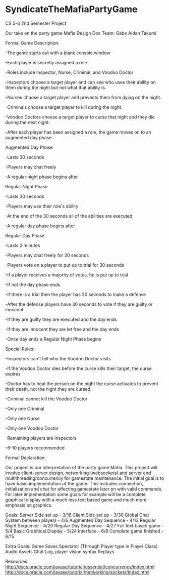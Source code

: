 SyndicateTheMafiaPartyGame
==========================

CS 5-6 2nd Semester Project

Our take on the party game Mafia
Design Doc
Team:
Gabe
Aidan
Takumi

Formal Game Description:

-The game starts out with a blank console window

-Each player is secretly assigned a role

-Roles include Inspector, Nurse, Criminal, and Voodoo Doctor

-Inspectors choose a target player and can see who uses their ability on them during the night but not what that ability is.

-Nurses choose a target player and prevents them from dying on the night.

-Criminals choose a target player to kill during the night.

-Voodoo Doctors choose a target player to curse that night and they die during the next night.

-After each player has been assigned a role, the game moves on to an augmented day phase.

Augmented Day Phase

-Lasts 30 seconds

-Players may chat freely

-A regular night phase begins after

Regular Night Phase

-Lasts 30 seconds

-Players may use their role's ability

-At the end of the 30 seconds all of the abilities are executed

-A regular day phase begins after

Regular Day Phase

-Lasts 2 minutes

-Players may chat freely for 30 seconds

-Players vote on a player to put up to trial for 30 seconds

-If a player receives a majority of votes, he is put up to trial

-If not the day phase ends

-If there is a trial then the player has 30 seconds to make a defense

-After the defense players have 30 seconds to vote if they are guilty or innocent

-If they are guilty they are executed and the day ends

-If they are innocent they are let free and the day ends

-Once day ends a Regular Night Phase begins

Special Rules:

-Inspectors can't tell who the Voodoo Doctor visits

-If the Voodoo Doctor dies before the curse kills their target, the curse expires

-Doctor has to heal the person on the night the curse activates to prevent their death, not the night they are cursed.

-Criminal cannot kill the Voodoo Doctor

-Only one Criminal

-Only one Nurse

-Only one Voodoo Doctor

-Remaining players are inspectors

-6-10 players recommended

Formal Declaration:

Our project is our interpretation of the party game Mafia. This project will involve client-server design, networking (websockets) and server end multithreading/concurrency for gamestate maintenance. The initial goal is to have basic implementation of the game. This includes connection, initialization and chat for affecting gamestate later on with valid commands. For later implementation some goals for example will be a complete graphical display with a much less text based game and much more emphasis on graphics.

Goals:
Server Side set up - 3/16
Client Side set up - 3/30
Global Chat System between players - 4/6
Augmented Day Sequence - 4/13
Regular Night Sequence - 4/20
Regular Day Sequence - 4/27
Full text based game - 5/4
Basic Graphical Display - 5/24
Interface - 6/8
Complete game finished - 6/15

Extra Goals:
Game Saves
Spectator (Through Player type in Player Class)
Audio Assets
Chat Log, player vision syntax
Replays

Resources:
http://docs.oracle.com/javase/tutorial/essential/concurrency/index.html
http://docs.oracle.com/javase/tutorial/networking/sockets/index.html

